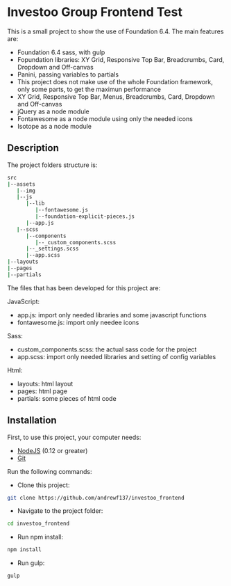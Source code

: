 # Investoo Group Frontend Test

This is a small project to show the use of Foundation 6.4.
The main features are:
- Foundation 6.4 sass, with gulp
- Fopundation libraries: XY Grid, Responsive Top Bar, Breadcrumbs, Card, Dropdown and Off-canvas
- Panini, passing variables to partials
- This project does not make use of the whole Foundation framework, only some parts, to get the maximun performance
- XY Grid, Responsive Top Bar, Menus, Breadcrumbs, Card, Dropdown and Off-canvas
- jQuery as a node module
- Fontawesome as a node module using only the needed icons
- Isotope as a node module

## Description

The project folders structure is:
```bash
src
|--assets
   |--img
   |--js
      |--lib
         |--fontawesome.js
         |--foundation-explicit-pieces.js
      |--app.js
   |--scss
      |--components
         |--_custom_components.scss
      |--_settings.scss
      |--app.scss
|--layouts
|--pages
|--partials
```

The files that has been developed for this project are:

JavaScript:
- app.js: import only needed libraries and some javascript functions
- fontawesome.js: import only needee icons

Sass:
- custom_components.scss: the actual sass code for the project
- app.scss: import only needed libraries and setting of config variables

Html:
- layouts: html layout
- pages: html page
- partials: some pieces of html code

## Installation

First, to use this project, your computer needs:

- [NodeJS](https://nodejs.org/en/) (0.12 or greater)
- [Git](https://git-scm.com/)

Run the following commands:

- Clone this project:

```bash
git clone https://github.com/andrewf137/investoo_frontend
```

- Navigate to the project folder:

```bash
cd investoo_frontend
```

- Run npm install:

```bash
npm install
```

- Run gulp:

```bash
gulp
```